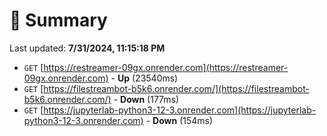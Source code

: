 # 📖 Summary
Last updated: **7/31/2024, 11:15:18 PM**

- `GET` [https://restreamer-09gx.onrender.com](https://restreamer-09gx.onrender.com) - **Up** (23540ms)
- `GET` [https://filestreambot-b5k6.onrender.com/](https://filestreambot-b5k6.onrender.com/) - **Down** (177ms)
- `GET` [https://jupyterlab-python3-12-3.onrender.com](https://jupyterlab-python3-12-3.onrender.com) - **Down** (154ms)
